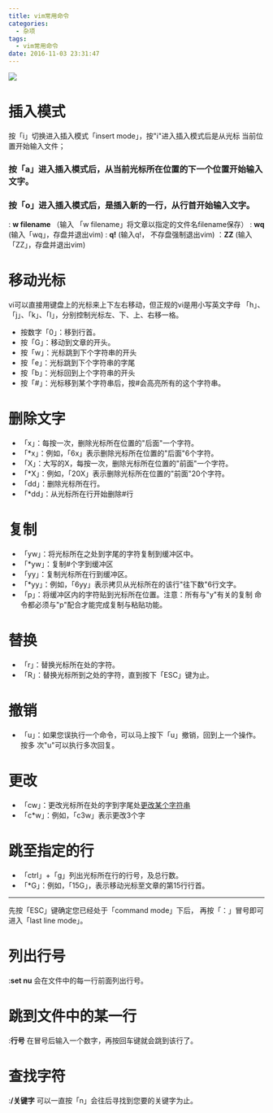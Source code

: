 ```yaml
---
title: vim常用命令
categories:
  - 杂项
tags:
  - vim常用命令
date: 2016-11-03 23:31:47
---
```


![][image-1]
# 插入模式
按「i」切换进入插入模式「insert mode」，按"i"进入插入模式后是从光标
当前位置开始输入文件；
  
### 按「a」进入插入模式后，从当前光标所在位置的下一个位置开始输入文字。
### 按「o」进入插入模式后，是插入新的一行，从行首开始输入文字。
  : **w filename** （输入 「w filename」将文章以指定的文件名filename保存）
  : **wq** (输入「wq」，存盘并退出vim)
  : **q!** (输入q!， 不存盘强制退出vim)
  ：**ZZ** (输入「ZZ」，存盘并退出vim)

# 移动光标
vi可以直接用键盘上的光标来上下左右移动，但正规的vi是用小写英文字母
「h」、「j」、「k」、「l」，分别控制光标左、下、上、右移一格。

* 按数字「0」：移到行首。
* 按「G」：移动到文章的开头。
* 按「w」：光标跳到下个字符串的开头
* 按「e」：光标跳到下个字符串的字尾
* 按「b」：光标回到上个字符串的开头
* 按「#」：光标移到某个字符串后，按#会高亮所有的这个字符串。

# 删除文字
* 「x」：每按一次，删除光标所在位置的"后面"一个字符。
* 「\*x」：例如，「6x」表示删除光标所在位置的"后面"6个字符。
* 「X」：大写的X，每按一次，删除光标所在位置的"前面"一个字符。
* 「\*X」：例如，「20X」表示删除光标所在位置的"前面"20个字符。
* 「dd」：删除光标所在行。
* 「\*dd」：从光标所在行开始删除#行

# 复制
* 「yw」：将光标所在之处到字尾的字符复制到缓冲区中。
* 「\*yw」：复制#个字到缓冲区
* 「yy」：复制光标所在行到缓冲区。
* 「\*yy」：例如，「6yy」表示拷贝从光标所在的该行"往下数"6行文字。
* 「p」：将缓冲区内的字符贴到光标所在位置。注意：所有与"y"有关的复制
  命令都必须与"p"配合才能完成复制与粘贴功能。

# 替换
* 「r」：替换光标所在处的字符。
* 「R」：替换光标所到之处的字符，直到按下「ESC」键为止。

# 撤销
* 「u」：如果您误执行一个命令，可以马上按下「u」撤销，回到上一个操作。按多
 次"u"可以执行多次回复。

# 更改
* 「cw」：更改光标所在处的字到字尾处[更改某个字符串]()
* 「c\*w」：例如，「c3w」表示更改3个字

# 跳至指定的行
* 「ctrl」+「g」列出光标所在行的行号，及总行数。
* 「\*G」：例如，「15G」，表示移动光标至文章的第15行行首。

---

先按「ESC」键确定您已经处于「command mode」下后，
再按「：」冒号即可进入「last line mode」。
# 列出行号
  :**set nu** 会在文件中的每一行前面列出行号。
# 跳到文件中的某一行
 :**行号**  在冒号后输入一个数字，再按回车键就会跳到该行了。
# 查找字符
 :**/关键字**  可以一直按「n」会往后寻找到您要的关键字为止。







[image-1]:	http://ofyfogrgx.bkt.clouddn.com//blog/vim%E5%B8%B8%E7%94%A8%E5%91%BD%E4%BB%A4001.jpeg